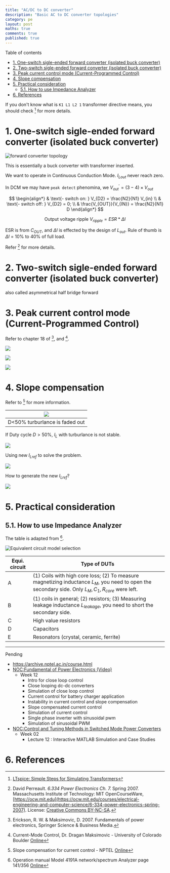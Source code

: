 ```yaml
---
title: "AC/DC to DC converter"
description: "Basic AC to DC converter topologies"
category: pe
layout: post
maths: true
comments: true
published: true
---
```


Table of contents
- [1. One-switch sigle-ended forward converter (isolated buck converter)](#1-one-switch-sigle-ended-forward-converter-isolated-buck-converter)
- [2. Two-switch sigle-ended forward converter (isolated buck converter)](#2-two-switch-sigle-ended-forward-converter-isolated-buck-converter)
- [3. Peak current control mode (Current-Programmed Control)](#3-peak-current-control-mode-current-programmed-control)
- [4. Slope compensation](#4-slope-compensation)
- [5. Practical consideration](#5-practical-consideration)
  - [5.1. How to use Impedance Analyzer](#51-how-to-use-impedance-analyzer)
- [6. References](#6-references)


If you don't know what is `K1 L1 L2 1` transformer directive means, you should check [^lt_transf] for more details.

# 1. One-switch sigle-ended forward converter (isolated buck converter)

![forward converter topology](/images/posts/ac-dc-inverter/forward-basic-topology.png)

This is essentially a buck converter with transformer inserted.

We want to operate in Continuous Conduction Mode.
$I_{Lout}$ never reach zero.

In DCM we may have `peak detect` phenomina, we $V_{out}^{'} = (3-4) \times V_{out}$

$$
\begin{align*}
& \text{- switch on: } V_{D2} = \frac{N2}{N1} V_{in} \\
& \text{- switch off: } V_{D2} = 0; \\
& \frac{V_{OUT}}{V_{IN}} = \frac{N2}{N1} D
\end{align*}
$$

$$
\text{Output voltage ripple } V_{ripple} = ESR * \Delta I 
$$

ESR is from $C_{OUT}$, and $\Delta I$ is effected by the design of $L_{out}$. 
Rule of thumb is $\Delta I$ = 10% to 40% of full load.

Refer [^fn1] for more details.

# 2. Two-switch sigle-ended forward converter (isolated buck converter)
also called asymmetrical half bridge forward

# 3. Peak current control mode (Current-Programmed Control)

Refer to chapter 18 of [^erickson2007], and [^dragan].

![](/images/posts/ac-dc-inverter/peak-current-mode-intro.jpg)

![](/images/posts/ac-dc-inverter/peak-current-mode-operation.jpg)

![](/images/posts/ac-dc-inverter/peak-current-mode-in-voltage-regulator.jpg)

# 4. Slope compensation

Refer to [^slope] for more information.

| ![](/images/posts/ac-dc-inverter/slope-comp-d-lt-50.jpg) |
| :------------------------------------------------------: |
|              D<50% turburlance is faded out              |


If Duty cycle $D>50\%$, $I_L$ with turburlance is not stable.

![](/images/posts/ac-dc-inverter/slope-comp-d-gt-50.jpg)

Using new $I_{Lref}$ to solve the problem.

![](/images/posts/ac-dc-inverter/slope-comp-using-new-I_l.jpg)

How to generate the new $I_{Lref}$?

![](/images/posts/ac-dc-inverter/slope-comp-gen-new-I_l.jpg)

# 5. Practical consideration
## 5.1. How to use Impedance Analyzer
The table is adapted from [^4191A].

![Equivalent circuit model selection](/images/posts/ac-dc-inverter/equivalent-circuit-impedance.png)

| Equi. circuit | Type of DUTs                                                                                                                                        |
| ------------- | --------------------------------------------------------------------------------------------------------------------------------------------------- |
| A             | (1) Coils with high core loss; (2) To measure magnetizing inductance $L_M$, you need to open the secondary side. Only $L_M,C_1,R_{core}$ were left. |
| B             | (1) coils in general; (2) resistors; (3) Measuring leakage inductance $L_{leakage}$, you need to short the secondary side.                          |
| C             | High value resistors                                                                                                                                |
| D             | Capacitors                                                                                                                                          |
| E             | Resonators (crystal, ceramic, ferrite)                                                                                                              |


---

Pending
- https://archive.nptel.ac.in/course.html
- [NOC:Fundamental of Power Electronics (Video) ](https://archive.nptel.ac.in/courses/108/101/108101126/)
  - Week 12
    - Intro for close loop control
    - Close looping dc-dc converters
    - Simulation of close loop control
    - Current control for battery charger application
    - Instability in current control and slope compensation
    - Slope compensated current control
    - Simulation of current control
    - Single phase inverter with sinusoidal pwm
    - Simulation of sinusoidal PWM
- [NOC:Control and Tuning Methods in Switched Mode Power Converters](https://archive.nptel.ac.in/courses/108/105/108105180/)
  - Week 02
    - Lecture 12 : Interactive MATLAB Simulation and Case Studies


# 6. References
[^fn1]: David Perreault. *6.334 Power Electronics Ch. 7.* Spring 2007. Massachusetts Institute of Technology: MIT OpenCourseWare, [https://ocw.mit.edu](https://ocw.mit.edu/courses/electrical-engineering-and-computer-science/6-334-power-electronics-spring-2007). License: [Creative Commons BY-NC-SA](https://creativecommons.org/licenses/by-nc-sa/4.0/).
[^lt_transf]: [LTspice: Simple Steps for Simulating Transformers](https://www.analog.com/en/technical-articles/ltspice-basic-steps-for-simulating-transformers.html)
[^4191A]: Operation manual Model 4191A network/spectrum Analyzer page 141/356 [Online](https://xdevs.com/doc/HP_Agilent_Keysight/HP%204195A%20Operation.pdf)
[^erickson2007]: Erickson, R. W. & Maksimovic, D. 2007. Fundamentals of power electronics, Springer Science & Business Media.
[^dragan]: Current-Mode Control, Dr. Dragan Maksimovic - University of Colorado Boulder [Online](https://www.coursera.org/lecture/current-modecontrol/introduction-to-peak-current-mode-control-nbIZQ)
[^slope]: Slope compensation for current control - NPTEL [Online](https://youtu.be/b3e0RTWt4W0)